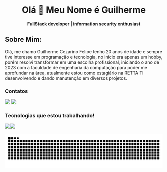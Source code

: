 <h1 align="center"> Olá 👋 Meu Nome é Guilherme</h1>

<div align="center">
  <b>FullStack developer | information security enthusiast </b>
</div>

## Sobre Mim: 
Olá, me chamo Guilherme Cezarino Felipe tenho 20 anos de idade e sempre tive interesse em programação e tecnologia, no inicio era apenas um hobby, porém resolvi transformar em uma escolha profissional, iniciando o ano de 2023 com a faculdade de engenharia da computação para poder me aprofundar na área, atualmente estou como estagiário na RETTA TI desenvolvendo e dando manutenção em diversos projetos.

### Contatos

<div>
  <a href = "mailto:contato.guicezafe@gmail.com"><img src="https://skillicons.dev/icons?i=gmail&theme=light" target="_blank"></a>
  <a href="https://www.linkedin.com/in/guilherme-cezarino-felipe-a57893265/" target="_blank"><img src="https://skillicons.dev/icons?i=linkedin&theme=light" target="_blank"></a>   
</div>

### Tecnologias que estou trabalhando!
<div>
  <img align="left" src="https://skillicons.dev/icons?i=react,cs,dotnet,django,py,postgres,mysql,js,ts,nodejs,docker,nestjs&theme=dark&perline=4" />
  
  <img  height="180em" src="https://github-readme-stats.vercel.app/api/top-langs/?username=GuiCezaF&hide=html,php,jupyter%20notebook&langs_count=6&hide_border=true&layout=compact&show_icons=true&line_height=24&theme=transparent&title_color=4a86d1&custom_title=My%20favorite%20languages"/>
</div>


![snake gif](https://raw.githubusercontent.com/GuiCezaF/GuiCezaF/output/snake.svg)



